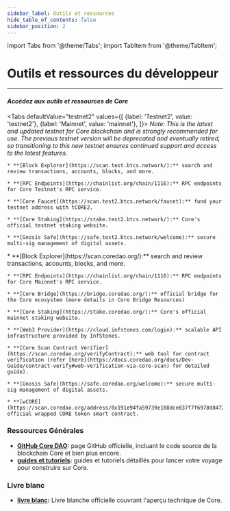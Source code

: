 ```yaml
---
sidebar_label: Outils et ressources
hide_table_of_contents: false
sidebar_position: 2
---
```


import Tabs from '@theme/Tabs';
import TabItem from '@theme/TabItem';

# Outils et ressources du développeur

---

#### _Accédez aux outils et ressources de Core_

<Tabs
  defaultValue="testnet2"
  values={[
    {label: 'Testnet2', value: 'testnet2'},
    {label: 'Mainnet', value: 'mainnet'},
  ]}>
  <TabItem value="testnet2">
  _Note: This is the latest and updated testnet for Core blockchain and is strongly recommended for use. The previous testnet version will be deprecated and eventually retired, so transitioning to this new testnet ensures continued support and access to the latest features._

    * **[Block Explorer](https://scan.test.btcs.network/):** search and review transactions, accounts, blocks, and more.

    * **[RPC Endpoints](https://chainlist.org/chain/1116):** RPC endpoints for Core Testnet's RPC service.

    * **[Core Faucet](https://scan.test2.btcs.network/faucet):** fund your testnet address with tCORE2.

    * **[Core Staking](https://stake.test2.btcs.network/):** Core's official testnet staking website.

    * **[Gnosis Safe](https://safe.test2.btcs.network/welcome):** secure multi-sig management of digital assets.


  </TabItem>

  <TabItem value="mainnet">
    * **[Block Explorer](https://scan.coredao.org/):** search and review transactions, accounts, blocks, and more.

    * **[RPC Endpoints](https://chainlist.org/chain/1116):** RPC endpoints for Core Mainnet's RPC service.

    * **[Core Bridge](https://bridge.coredao.org/):** official bridge for the Core ecosystem (more details in Core Bridge Resources)

    * **[Core Staking](https://stake.coredao.org/):** Core's official mainnet staking website.

    * **[Web3 Provider](https://cloud.infstones.com/login):** scalable API infrastructure provided by InfStones.

    * **[Core Scan Contract Verifier](https://scan.coredao.org/verifyContract):** web tool for contract verification (refer [here](https://docs.coredao.org/docs/Dev-Guide/contract-verify#web-verification-via-core-scan) for detailed guide).

    * **[Gnosis Safe](https://safe.coredao.org/welcome):** secure multi-sig management of digital assets.

    * **[wCORE](https://scan.coredao.org/address/0x191e94fa59739e188dce837f7f6978d84727ad01):** official wrapped CORE token smart contract.
  </TabItem>
</Tabs>

### Ressources Générales

- **[GitHub Core DAO](https://github.com/coredao-org):** page GitHub officielle, incluant le code source de la blockchain Core et bien plus encore.
- **[guides et tutoriels](https://github.com/coredao-org/dapp-tutorial):** guides et tutoriels détaillés pour lancer votre voyage pour construire sur Core.

### Livre blanc

- **[livre blanc](https://whitepaper.coredao.org/):** Livre blanche officielle couvrant l'aperçu technique de Core.
